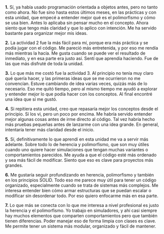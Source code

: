 **1.** Sí, ya había usado programación orientada a objetos antes, pero no tanto como ahora. No fue sino hasta estos últimos meses, en las prácticas y con esta unidad, que empecé a entender mejor qué es el polimorfismo y cómo se usa bien. Antes lo aplicaba sin pensar mucho en el concepto. Ahora siento que tengo más claridad y que lo aplico con intención. Me ha servido bastante para organizar mejor mis ideas.

**2.** La actividad 2 fue la más fácil para mí, porque era más práctica y se podía jugar con el código. Me pareció más entretenida, y por eso me rendía más mientras la hacía. Me gusta cuando se puede ver el resultado de inmediato, y en esa parte era justo así. Sentí que aprendía haciendo. Fue de las que más disfruté de toda la unidad.

**3.** Lo que más me costó fue la actividad 3. Al principio no tenía muy claro qué quería hacer, y las primeras ideas que se me ocurrieron no me convencían. Estuve cambiando de idea varias veces, quizás más de lo necesario. Eso me quitó tiempo, pero al mismo tiempo me ayudó a explorar y entender mejor lo que podía hacer con los conceptos. Al final encontré una idea que sí me gustó.

**4.** Si repitiera esta unidad, creo que repasaría mejor los conceptos desde el principio. Sí los vi, pero un poco por encima. Me habría servido entender mejor algunas cosas antes de irme directo al código. Tal vez habría hecho más pruebas pequeñas antes de lanzarme con una idea grande. En general, intentaría tener más claridad desde el inicio.

**5.** Sí, definitivamente lo que aprendí en esta unidad me va a servir más adelante. Sobre todo lo de herencia y polimorfismo, que son muy útiles cuando uno quiere hacer simulaciones que tengan muchas variantes o comportamientos parecidos. Me ayuda a que el código esté más ordenado y sea más fácil de modificar. Siento que eso es clave para proyectos más grandes.

**6.** Me gustaría seguir profundizando en herencia, polimorfismo y también en los principios SOLID. Todo eso me parece muy útil para tener un código organizado, especialmente cuando se trata de sistemas más complejos. Me interesa entender bien cómo armar estructuras que se puedan escalar o modificar sin desordenar todo. Por eso quiero enfocarme más en esa parte.

**7.** Lo que más se conecta con lo que me interesa a nivel profesional es justo la herencia y el polimorfismo. Yo trabajo en simuladores, y ahí casi siempre hay muchos elementos que comparten comportamientos pero que también tienen diferencias. Poder manejar eso de forma limpia con clases es clave. Me permite tener un sistema más modular, organizado y fácil de mantener.

